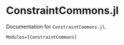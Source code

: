 # ConstraintCommons.jl

Documentation for `ConstraintCommons.jl`.

```@autodocs
Modules=[ConstraintCommons]
```
